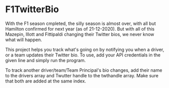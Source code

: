 # F1TwitterBio

With the F1 season cmpleted, the silly season is almost over, with all but Hamilton confirmed for next year (as of 21-12-2020).
But with all of this Mazepin, Illott and Fittipaldi changing their Twitter bios, we never know what will happen.

This project helps you track what's going on by notifying you when a driver, or a team updates their Twitter bio.
To use, add your API credentials in the given line and simply run the program.

To track another driver/team/Team Principal's bio changes, add their name to the drivers array and Twutter handle to the twthandle array.
Make sure that both are added at the same index.
